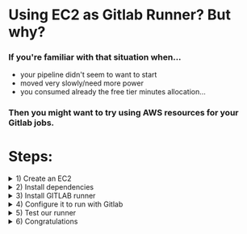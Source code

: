 # Using EC2 as Gitlab Runner? But why?
### If you're familiar with that situation when...
- your pipeline didn't seem to want to start
- moved very slowly/need more power
- you consumed already the free tier minutes allocation...

### Then you might want to try using AWS resources for your Gitlab jobs.

# Steps: 

<details><summary> 1) Create an EC2  </summary>

 ### Prerequisites:
 - active AWS account preferably in the free tier period, as you have free access to EC2 t2 micro instance type
 
 ### Actions:
 - From the EC2 page, click on 'Launch instance' (region is not important)
 ![image](https://user-images.githubusercontent.com/86648102/178793158-06589ec0-906b-4e95-969d-e054b8af3347.png)
 - name the instance
 - choose Ubuntu
![image](https://user-images.githubusercontent.com/86648102/178793705-845ccf75-b4f7-4790-b295-8c7f3acd73f6.png)
 - let instance type as 't2 micro'
 - click on 'Create new key pair'
 ![image](https://user-images.githubusercontent.com/86648102/178794155-f2e0144c-e475-4066-819a-8260a8760649.png)
 - give it a name
 - let the other settings as default and click on 'Create key pair'
 ![image](https://user-images.githubusercontent.com/86648102/178794507-299359eb-ae89-4d94-a5f9-7258d991a7cd.png)
 - a pop up window will appear:
 - select 'Save File' and 'Ok'
 ![image](https://user-images.githubusercontent.com/86648102/178794704-589700ae-6c6f-4de7-bf3d-e75b32724fb5.png)
 - you can now click on 'Launch Instance' ; let the other settings as default for now
 ![image](https://user-images.githubusercontent.com/86648102/178795039-936f97db-424b-4029-a6e2-354c8a013c6e.png)
 - very shortly, in your EC2 main page, you will see your instance in 'Running state'; select it and press on 'Connect'
 ![image](https://user-images.githubusercontent.com/86648102/178795549-4e926bbf-8c3a-4f8c-816f-6ed6cea78185.png)
 
 ![image](https://user-images.githubusercontent.com/86648102/178799962-6a529786-967a-4dbf-9471-c9e00461dffd.png)
 
</details>




<details><summary> 2) Install dependencies </summary>
Now that we have access to the instance(terminal), it's time to configure it.
 
### Actions:
 
 - update the machine
 
`sudo apt update -y && sudo apt upgrade -y`
 
 - check if git is available:
 
 `git --version`  
 
 - if not available use the following command to install it:
 
 `sudo apt install git`
 
 - install docker
 
 `sudo apt install docker.io`
 
 - add our user to the docker group
 
 `sudo usermod -aG docker $USER`
 
 - make sure docker will start automatically with the instance
 
 'sudo systemctl enable docker'
 
 - reboot our instance (wait 2 3 minutes, then reconnect from EC2 window)
 
 `sudo reboot`
  
 - right after reconnecting, check id docker is already running
 
 `systemctl status docker`
 
 - check if docker if working properly
 
 `docker run hello-world`
 
![image](https://user-images.githubusercontent.com/86648102/178800278-a0c29642-17c9-4e74-b1f1-f72ad87151a3.png)

</details>



<details><summary> 3) Install GITLAB runner </summary>
Our machine has now the base software needed. It's time to continue.
 
 ### Actions:
 - download the gitlab-runner
 
 `sudo curl -L --output /usr/local/bin/gitlab-runner "https://gitlab-runner-downloads.s3.amazonaws.com/latest/binaries/gitlab-runner-linux-amd64"`
 
 - give it permission to execute
 
 `sudo chmod +x /usr/local/bin/gitlab-runner`
 
 - create a Gitlab CI user:
 
 `sudo useradd --comment 'GitLab Runner' --create-home gitlab-runner --shell /bin/bash`
 
 - install and run as service:
 
 `sudo gitlab-runner install --user=gitlab-runner --working-directory=/home/gitlab-runner`
 
 - check if working and enable it so it starts automatically with the machine (same we did with docker)
 
 `systemctl status gitlab-runner.service`
 `sudo systemctl enable gitlab-runner.service`
 
 </details>


<details><summary> 4) Configure it to run with Gitlab  </summary>
 Time for some settings in your Gitlab account
 
 ### Actions:
 
 - create Gitlab group (so the runner will be available for the whole group, not just for a user)
 ![image](https://user-images.githubusercontent.com/86648102/178804107-508d829b-dc4d-4ffc-9e04-9c91534bf4e3.png)

 - name the group, set it as Private and scroll down and click on 'Create group'
 
 ![image](https://user-images.githubusercontent.com/86648102/178804364-4ac6db8b-509f-4f5a-befc-4310b16d757a.png)

 - click Settings >> CI/CD
 
 ![image](https://user-images.githubusercontent.com/86648102/178804646-0e826a2c-cc70-42c0-be10-8a77e01db343.png)

 - expand the 'Runners' section, disable 'shared runners for this group' and click on 'Take me there' to the new group runners view
 
 ![image](https://user-images.githubusercontent.com/86648102/178804968-243faa58-7be2-4a07-9bda-6d396af31ab8.png)
 ![image](https://user-images.githubusercontent.com/86648102/178805121-d33be8f5-1137-4633-b5b1-f43fd5f35be7.png)

 - now back on the EC2 terminal, run the following:
 
 `sudo gitlab-runner register`
 
 - and enter `https://gitlab.com/` as GitLab instance URL 
 - and the token from the website as registration token
 
![image](https://user-images.githubusercontent.com/86648102/178806007-e93862e7-a1f9-4cd5-9988-edb80bcad7af.png)

 - an optional description : `testing_aws_ec2_runner`
 - tags : `testing_aws_ec2_runner`
 - optional maintenance note : `testing_aws_ec2_runner`
 - enter an executor: `docker`
 - default docker image : `alpine`
 
 Congrats! By now your runner should be registered successfully.
 
 ![image](https://user-images.githubusercontent.com/86648102/178806754-459597f0-4c33-4fee-ba1b-6cfaa0140b36.png)

 - one more step here...check the runner status
 
 `sudo gitlab-runner status`
 
 - let's get back to Gitlab page and on our runner, click 'Edit' 
 
![image](https://user-images.githubusercontent.com/86648102/178807302-62c9b9f4-0144-4f8e-9a6b-fcbc129a34b3.png)

 - tick the 'run untagged jobs' and 'Save'
 
 ![image](https://user-images.githubusercontent.com/86648102/178807458-30eafeed-1e9e-409c-9ec4-1e5990405e3d.png)

</details>

<details><summary> 5) Test our runner  </summary>
 Ok, we have it set...let's put it to work.
 
 ### Actions:
 
 - from our group, create on 'New project'
 
 ![image](https://user-images.githubusercontent.com/86648102/178808007-d9ed3c22-43d7-40ed-8cae-3f600caf733f.png)

 - select 'Create blank project'
 
 ![image](https://user-images.githubusercontent.com/86648102/178808080-44d0a726-4045-4961-89a5-b231e53f68d8.png)

 - name the project, add a description(optional) and keep it as Private
 
 ![image](https://user-images.githubusercontent.com/86648102/178808341-8c11b69c-0c65-4ccb-8bb9-6687ab098025.png)

 - on the next window, create New File  
 
 ![image](https://user-images.githubusercontent.com/86648102/178808455-da3c0944-5b53-4669-8404-f188c7cd0fe8.png)

 - name the file, select 'gitlab-ci.yml' ,add the following job snippet and commit:
 
 ```
 build:
    image: alpine
    script:
        - echo "Hello" > index.html
    artifacts:
        paths:
            - index.html
 ```
 
 - hover over 'CI/CD' > Pipelines
 
 ![image](https://user-images.githubusercontent.com/86648102/178809190-6d6e2a55-43ee-4a15-a5e3-fe7c9e5843e3.png)

 - our build finished successfully
 
 ![image](https://user-images.githubusercontent.com/86648102/178809411-b38e1ca4-bf61-49a8-82a3-4255588f3b35.png)

 - let's see some logs; all has been done just as we set it
 
 ![image](https://user-images.githubusercontent.com/86648102/178809938-59bc6ea8-6dd2-4f80-abed-d321a41739ff.png)

 - artifacts are available for downloading:
 
 ![image](https://user-images.githubusercontent.com/86648102/178810181-32e60bab-2d5d-40a2-8098-c3835121633e.png)
 
</details>
 
<details><summary> 6) Congratulations  </summary>
 
 ### Thank you for getting to this point; now you have a Gitlab runner configured on an EC2 instance! Let me know if you got issues while doing any of the steps!
 
</details>
